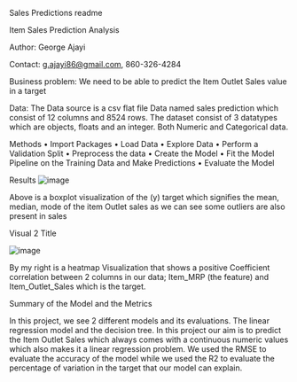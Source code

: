 Sales Predictions readme

Item Sales Prediction Analysis

Author: George Ajayi

Contact: g.ajayi86@gmail.com, 860-326-4284

Business problem:
We need to be able to predict the Item Outlet Sales value in a target

Data:
The Data source is a csv flat file Data named sales prediction which consist of 12 columns and 8524 rows. The dataset consist of 3 datatypes which are objects, floats and an integer. Both Numeric and Categorical data. 

Methods
•	 Import Packages
•	 Load Data
•	 Explore Data
•	 Perform a Validation Split
•	 Preprocess the data
•	 Create the Model 
•	Fit the Model Pipeline on the Training Data and Make Predictions
•	Evaluate the Model

Results
![image](https://user-images.githubusercontent.com/88341964/197275419-463ec739-a3b8-4516-ad5f-71a75b71705f.png)

Above is a boxplot visualization of the (y) target which signifies the mean, median, mode of the item Outlet sales as we can see some outliers are also present in sales

Visual 2 Title

![image](https://user-images.githubusercontent.com/88341964/197275614-abf8ae55-e4ad-412b-8490-b3cf0d3f15ad.png)

By my right is a heatmap
Visualization that shows a positive
Coefficient correlation between 
2 columns in our data;
Item_MRP (the feature) and 
Item_Outlet_Sales which is the target.

Summary of the Model and the Metrics

 In this project, we see 2 different models and its evaluations. The linear regression model and the decision tree. In this project our aim is to predict the Item Outlet Sales which always comes with a continuous numeric values which also makes it a linear regression problem. We used the RMSE to evaluate the accuracy of the model while we used the R2 to evaluate the percentage of variation in the target that our model can explain. 
